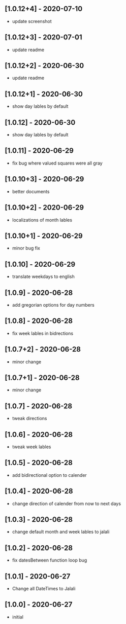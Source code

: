 ## [1.0.12+4] - 2020-07-10

* update screenshot 

## [1.0.12+3] - 2020-07-01

* update readme 

## [1.0.12+2] - 2020-06-30

* update readme 

## [1.0.12+1] - 2020-06-30

* show day lables by default 

## [1.0.12] - 2020-06-30

* show day lables by default 

## [1.0.11] - 2020-06-29

* fix bug where valued squares were all gray 

## [1.0.10+3] - 2020-06-29

* better documents 

## [1.0.10+2] - 2020-06-29

* localizations of month lables 

## [1.0.10+1] - 2020-06-29

* minor bug fix 

## [1.0.10] - 2020-06-29

* translate weekdays to english 

## [1.0.9] - 2020-06-28

* add gregorian options for day numbers

## [1.0.8] - 2020-06-28

* fix week lables in bidrections

## [1.0.7+2] - 2020-06-28

* minor change

## [1.0.7+1] - 2020-06-28

* minor change

## [1.0.7] - 2020-06-28

* tweak directions

## [1.0.6] - 2020-06-28

* tweak week lables

## [1.0.5] - 2020-06-28

* add bidirectional option to calender

## [1.0.4] - 2020-06-28

* change direction of calender from now to next days

## [1.0.3] - 2020-06-28

* change default month and week lables to jalali

## [1.0.2] - 2020-06-28

* fix datesBetween function loop bug

## [1.0.1] - 2020-06-27

* Change all DateTimes to Jalali

## [1.0.0] - 2020-06-27

* initial